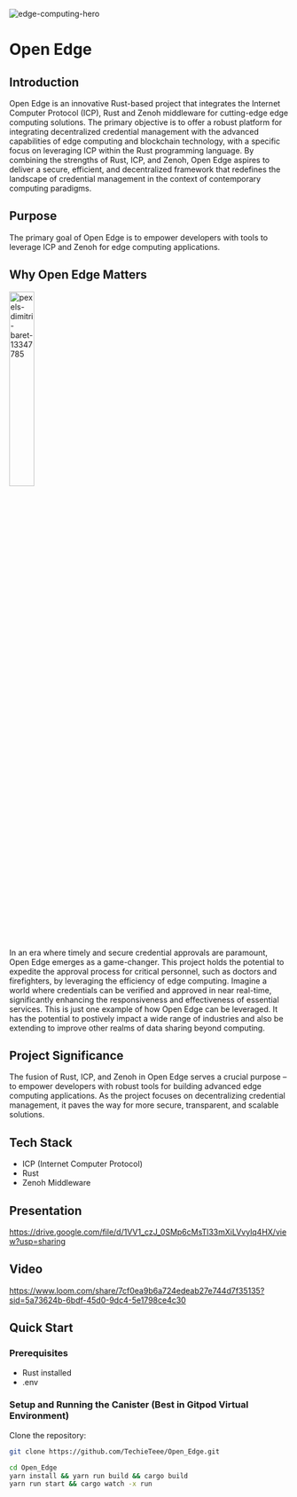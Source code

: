 ![edge-computing-hero](https://github.com/TechieTeee/Open_Edge/assets/100870737/bcb54afa-d7fd-4c89-a2af-92b771691539)

# Open Edge

## Introduction

Open Edge is an innovative Rust-based project that integrates the Internet Computer Protocol (ICP), Rust and Zenoh middleware for cutting-edge edge computing solutions. The primary objective is to offer a robust platform for integrating decentralized credential management with the advanced capabilities of edge computing and blockchain technology, with a specific focus on leveraging ICP within the Rust programming language. By combining the strengths of Rust, ICP, and Zenoh, Open Edge aspires to deliver a secure, efficient, and decentralized framework that redefines the landscape of credential management in the context of contemporary computing paradigms.

## Purpose

The primary goal of Open Edge is to empower developers with tools to leverage ICP and Zenoh for edge computing applications.

## Why Open Edge Matters
<img src="https://github.com/TechieTeee/Open_Edge/assets/100870737/8cd03e22-9bfd-4264-9faf-24cc5ee35080" alt="pexels-dimitri-baret-13347785" width="30%">

In an era where timely and secure credential approvals are paramount, Open Edge emerges as a game-changer. This project holds the potential to expedite the approval process for critical personnel, such as doctors and firefighters, by leveraging the efficiency of edge computing. Imagine a world where credentials can be verified and approved in near real-time, significantly enhancing the responsiveness and effectiveness of essential services. This is just one example of how Open Edge can be leveraged. It has the potential to postively impact a wide range of industries and also be extending to improve other realms of data sharing beyond computing.

## Project Significance

The fusion of Rust, ICP, and Zenoh in Open Edge serves a crucial purpose – to empower developers with robust tools for building advanced edge computing applications. As the project focuses on decentralizing credential management, it paves the way for more secure, transparent, and scalable solutions.


## Tech Stack


- ICP (Internet Computer Protocol)
- Rust
- Zenoh Middleware

## Presentation
https://drive.google.com/file/d/1VV1_czJ_0SMp6cMsTl33mXiLVvylq4HX/view?usp=sharing


## Video

https://www.loom.com/share/7cf0ea9b6a724edeab27e744d7f35135?sid=5a73624b-6bdf-45d0-9dc4-5e1798ce4c30


## Quick Start

### Prerequisites

- Rust installed
- .env

### Setup and Running the Canister (Best in Gitpod Virtual Environment)

Clone the repository:

```bash
git clone https://github.com/TechieTeee/Open_Edge.git

cd Open_Edge
yarn install && yarn run build && cargo build
yarn run start && cargo watch -x run

